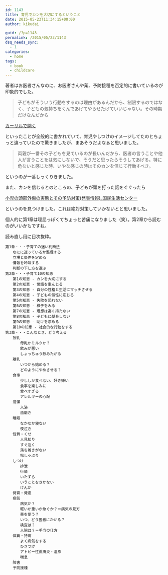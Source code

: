 ```yaml
---
id: 1143
title: 育児でカンを大切にするということ
date: 2015-05-23T11:34:15+00:00
author: kikudai

guid: /?p=1143
permalink: /2015/05/23/1143
dsq_needs_sync:
  - 1
categories:
  - home
tags:
  - book
  - childcare
---
```

著者はお医者さんなのに、お医者さんや薬、予防接種を否定的に書いているのが印象的でした。

> 子どもがそういう行動をするのは理由があるんだから、制限するのではなく、子どもの気持ちをくんであげてやらせたげていいじゃない。その時期だけなんだから

<!--more-->

<a class="calil-widget" href="http://calil.jp/book/4087200108" data-widget-isbn="4087200108" data-widget-appkey="58f03cb403271b112a914da4ea971431" data-widget-width="100%" data-widget-associateid="kikudai-22" data-widget-image="true" data-widget-title="子育ての迷い解決法10の知恵 (集英社新書)" data-widget-author="毛利 子来">カーリルで開く</a>

といったことが全般的に書かれていて、育児やしつけのイメージしてたのとちょっと違っていたので驚きましたが、まあそうだよなぁと思いました。

> 両親が一番その子どもを見ているのが長いんだから、医者の言うことや他人が言うことをは気にしないで、そうだと思ったらそうしてあげる。特に危ないと感じた時、いやな感じの時はそのカンを信じて行動すべき。 

というのが一番しっくりきました。

また、カンを信じるとのところの、子どもが頭を打った話をぐぐったら

<a href="http://www.kokusen.go.jp/news/data/a_W_NEWS_066.html" target="_blank">小児の頭部外傷の実態とその予防対策(発表情報)_国民生活センター</a>

というのを見つけました。これは絶対対策していかないとと思いました。

個人的に第1章は理屈っぽくてちょっと苦痛になりました（笑）。第2章から読むのがいいかもですね。

読み直し用に目次抜粋。
  

	第1章・・・子育ての迷い判断法
	　　なにに迷っているか整理する
	　　立場と条件を定める
	　　情報を吟味する
	　　判断の下し方を選ぶ
	第2章・・・子育て10の知恵
	　　第1の知恵 - カンを大切にする
	　　第2の知恵 - 常識を重んじる
	　　第3の知恵 - 自分の性格と生活にマッチさせる
	　　第4の知恵 - 子どもの個性に応じる
	　　第5の知恵 - 失敗を恐れない
	　　第6の知恵 - 様子をみる
	　　第7の知恵 - 理想は高く持たない
	　　第8の知恵 - 子どもに献身しない
	　　第9の知恵 - 助けを求める
	　　第10の知恵 - 社会的な行動をする
	第3章・・・こんなとき、どう考える
	　　授乳
	　　　　母乳かミルクか？
	　　　　飲みが悪い
	　　　　しょっちゅう飲みたがる
	　　離乳
	　　　　いつから始める？
	　　　　どのようにやめさせる？
	　　食事
	　　　　少ししか食べない、好き嫌い
	　　　　食事を楽しみに
	　　　　食べすぎる
	　　　　アレルギーの心配
	　　清潔
	　　　　入浴
	　　　　歯磨き
	　　睡眠
	　　　　なかなか寝ない
	　　　　夜泣き
	　　性質・くせ
	　　　　人見知り
	　　　　すぐ泣く
	　　　　落ち着きがない
	　　　　指しゃぶり
	　　しつけ
	　　　　排泄
	　　　　行儀
	　　　　いたずら
	　　　　いうことをきかない
	　　　　けんか
	　　発育・発達
	　　病気
	　　　　病気か？
	　　　　軽いか重いか急ぐか？＝病気の見方
	　　　　薬を使う？
	　　　　いつ、どう医者にかかる？
	　　　　検査は？
	　　　　入院は？＝手当の仕方
	　　体質・持病
	　　　　よく病気をする
	　　　　ひきつけ
	　　　　アトピー性皮膚炎・湿疹
	　　　　喘息
	　　障害
	　　予防接種
